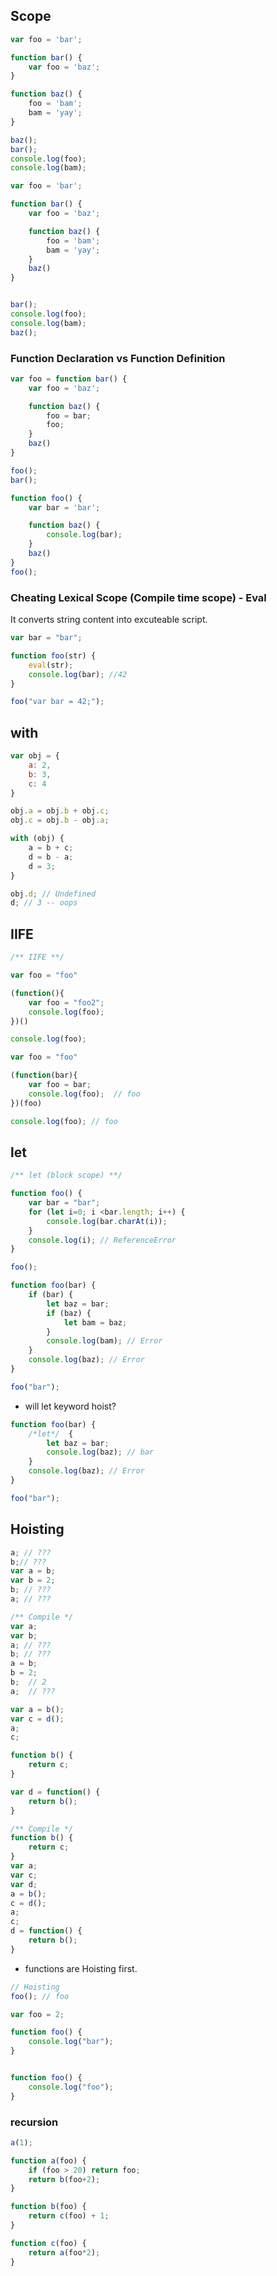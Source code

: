 ## Scope
```js
var foo = 'bar';

function bar() {
    var foo = 'baz';
}

function baz() {
    foo = 'bam';
    bam = 'yay';
}

baz();
bar();
console.log(foo);
console.log(bam);
```

```js
var foo = 'bar';

function bar() {
    var foo = 'baz';

    function baz() {
        foo = 'bam';
        bam = 'yay';
    }
    baz()
}


bar();
console.log(foo);
console.log(bam);
baz();
```
### Function Declaration vs Function Definition

```js
var foo = function bar() {
    var foo = 'baz';

    function baz() {
        foo = bar;
        foo;
    }
    baz()
}

foo();
bar();
```

```js
function foo() {
    var bar = 'bar';

    function baz() {
        console.log(bar);
    }
    baz()
}
foo();
```

### Cheating Lexical Scope (Compile time scope) - Eval
It converts string content into excuteable script.

```js
var bar = "bar";

function foo(str) {
    eval(str);
    console.log(bar); //42
}

foo("var bar = 42;");
```

## with

```js
var obj = {
    a: 2,
    b: 3,
    c: 4
}

obj.a = obj.b + obj.c;
obj.c = obj.b - obj.a;

with (obj) {
    a = b + c;
    d = b - a;
    d = 3;
}

obj.d; // Undefined
d; // 3 -- oops
```
## IIFE
```js
/** IIFE **/

var foo = "foo"

(function(){
    var foo = "foo2"; 
    console.log(foo); 
})()

console.log(foo);
```

```js
var foo = "foo"

(function(bar){
    var foo = bar; 
    console.log(foo);  // foo
})(foo)

console.log(foo); // foo
```
## let

```js
/** let (block scope) **/

function foo() {
    var bar = "bar";
    for (let i=0; i <bar.length; i++) {
        console.log(bar.charAt(i));
    }
    console.log(i); // ReferenceError
}

foo();
```

```js
function foo(bar) {
    if (bar) {
        let baz = bar;
        if (baz) {
            let bam = baz;
        }
        console.log(bam); // Error
    }
    console.log(baz); // Error
}

foo("bar");
```
- will let keyword hoist?

```js
function foo(bar) {
    /*let*/  {
        let baz = bar;
        console.log(baz); // bar
    }  
    console.log(baz); // Error
}

foo("bar");
```

## Hoisting
```js
a; // ???
b;// ???
var a = b;
var b = 2;
b; // ???
a; // ???

/** Compile */
var a;
var b;
a; // ???
b; // ???
a = b;
b = 2;
b;  // 2
a;  // ???
```

```js
var a = b();
var c = d();
a;
c;

function b() {
    return c;
}

var d = function() {
    return b();
}

/** Compile */
function b() {
    return c;
}
var a;
var c;
var d;
a = b();
c = d();
a;
c;
d = function() {
    return b();
}
```

- functions are Hoisting first.
```js
// Hoisting
foo(); // foo

var foo = 2;

function foo() {
    console.log("bar");
}


function foo() {
    console.log("foo");
}
```

### recursion
```js
a(1);

function a(foo) {
    if (foo > 20) return foo;
    return b(foo+2);
}

function b(foo) {
    return c(foo) + 1;
}

function c(foo) {
    return a(foo*2);
}
```
